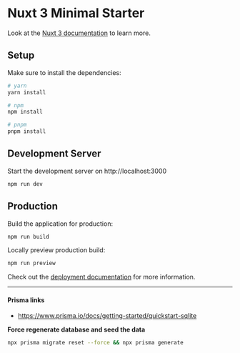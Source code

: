 # Nuxt 3 Minimal Starter

Look at the [Nuxt 3 documentation](https://nuxt.com/docs/getting-started/introduction) to learn more.

## Setup

Make sure to install the dependencies:

```bash
# yarn
yarn install

# npm
npm install

# pnpm
pnpm install
```

## Development Server

Start the development server on http://localhost:3000

```bash
npm run dev
```

## Production

Build the application for production:

```bash
npm run build
```

Locally preview production build:

```bash
npm run preview
```

Check out the [deployment documentation](https://nuxt.com/docs/getting-started/deployment) for more information.

----
#### Prisma links
- https://www.prisma.io/docs/getting-started/quickstart-sqlite

<!-- npx prisma generate && npx prisma migrate dev --name init -->


**Force regenerate database and seed the data**
```sh
npx prisma migrate reset --force && npx prisma generate
```
